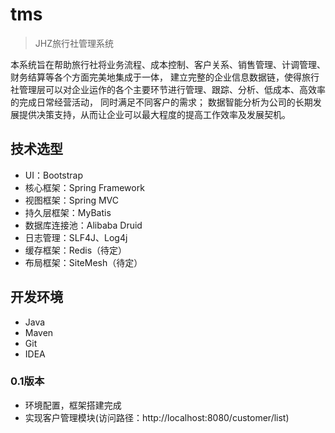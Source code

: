 # tms

> JHZ旅行社管理系统

本系统旨在帮助旅行社将业务流程、成本控制、客户关系、销售管理、计调管理、财务结算等各个方面完美地集成于一体，
建立完整的企业信息数据链，使得旅行社管理层可以对企业运作的各个主要环节进行管理、跟踪、分析、低成本、高效率的完成日常经营活动，
同时满足不同客户的需求； 数据智能分析为公司的长期发展提供决策支持，从而让企业可以最大程度的提高工作效率及发展契机。

## 技术选型

- UI：Bootstrap
- 核心框架：Spring Framework
- 视图框架：Spring MVC
- 持久层框架：MyBatis
- 数据库连接池：Alibaba Druid
- 日志管理：SLF4J、Log4j
- 缓存框架：Redis（待定）
- 布局框架：SiteMesh（待定）

## 开发环境

- Java
- Maven
- Git
- IDEA

### 0.1版本
- 环境配置，框架搭建完成
- 实现客户管理模块(访问路径：http://localhost:8080/customer/list)
